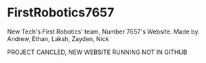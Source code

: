 # FirstRobotics7657
New Tech's First Robotics' team, Number 7657's Website. Made by. Andrew, Ethan, Laksh, Zayden, Nick


PROJECT CANCLED, NEW WEBSITE RUNNING NOT IN GITHUB
